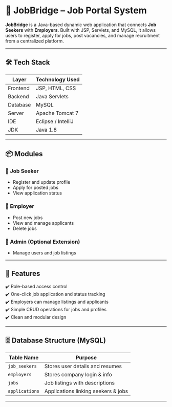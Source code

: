 # 💼 JobBridge – Job Portal System

**JobBridge** is a Java-based dynamic web application that connects **Job Seekers** with **Employers**. Built with JSP, Servlets, and MySQL, it allows users to register, apply for jobs, post vacancies, and manage recruitment from a centralized platform.

---

## 🛠️ Tech Stack

| Layer        | Technology Used                 |
|--------------|----------------------------------|
| Frontend     | JSP, HTML, CSS                   |
| Backend      | Java Servlets                    |
| Database     | MySQL                            |
| Server       | Apache Tomcat 7                  |
| IDE          | Eclipse / IntelliJ               |
| JDK          | Java 1.8                         |

---

## 📦 Modules

### 🔹 Job Seeker
- Register and update profile
- Apply for posted jobs
- View application status

### 🔹 Employer
- Post new jobs
- View and manage applicants
- Delete jobs

### 🔹 Admin (Optional Extension)
- Manage users and job listings

---

## 🧩 Features

✔️ Role-based access control  
✔️ One-click job application and status tracking  
✔️ Employers can manage listings and applicants  
✔️ Simple CRUD operations for jobs and profiles  
✔️ Clean and modular design

---

## 🗄️ Database Structure (MySQL)

| Table Name      | Purpose                            |
|------------------|-------------------------------------|
| `job_seekers`    | Stores user details and resumes     |
| `employers`      | Stores company login & info         |
| `jobs`           | Job listings with descriptions      |
| `applications`   | Applications linking seekers & jobs |

---

